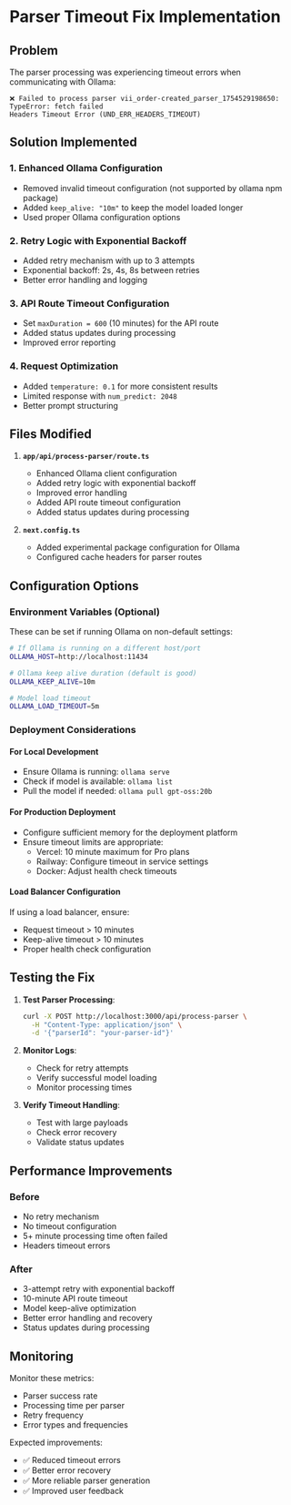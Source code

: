 # Parser Timeout Fix Implementation

## Problem
The parser processing was experiencing timeout errors when communicating with Ollama:
```
❌ Failed to process parser vii_order-created_parser_1754529198650: TypeError: fetch failed
Headers Timeout Error (UND_ERR_HEADERS_TIMEOUT)
```

## Solution Implemented

### 1. Enhanced Ollama Configuration
- Removed invalid timeout configuration (not supported by ollama npm package)
- Added `keep_alive: "10m"` to keep the model loaded longer
- Used proper Ollama configuration options

### 2. Retry Logic with Exponential Backoff
- Added retry mechanism with up to 3 attempts
- Exponential backoff: 2s, 4s, 8s between retries
- Better error handling and logging

### 3. API Route Timeout Configuration
- Set `maxDuration = 600` (10 minutes) for the API route
- Added status updates during processing
- Improved error reporting

### 4. Request Optimization
- Added `temperature: 0.1` for more consistent results
- Limited response with `num_predict: 2048`
- Better prompt structuring

## Files Modified

1. **`app/api/process-parser/route.ts`**
   - Enhanced Ollama client configuration
   - Added retry logic with exponential backoff
   - Improved error handling
   - Added API route timeout configuration
   - Added status updates during processing

2. **`next.config.ts`**
   - Added experimental package configuration for Ollama
   - Configured cache headers for parser routes

## Configuration Options

### Environment Variables (Optional)
These can be set if running Ollama on non-default settings:

```bash
# If Ollama is running on a different host/port
OLLAMA_HOST=http://localhost:11434

# Ollama keep alive duration (default is good)
OLLAMA_KEEP_ALIVE=10m

# Model load timeout
OLLAMA_LOAD_TIMEOUT=5m
```

### Deployment Considerations

#### For Local Development
- Ensure Ollama is running: `ollama serve`
- Check if model is available: `ollama list`
- Pull the model if needed: `ollama pull gpt-oss:20b`

#### For Production Deployment
- Configure sufficient memory for the deployment platform
- Ensure timeout limits are appropriate:
  - Vercel: 10 minute maximum for Pro plans
  - Railway: Configure timeout in service settings
  - Docker: Adjust health check timeouts

#### Load Balancer Configuration
If using a load balancer, ensure:
- Request timeout > 10 minutes
- Keep-alive timeout > 10 minutes
- Proper health check configuration

## Testing the Fix

1. **Test Parser Processing**:
   ```bash
   curl -X POST http://localhost:3000/api/process-parser \
     -H "Content-Type: application/json" \
     -d '{"parserId": "your-parser-id"}'
   ```

2. **Monitor Logs**:
   - Check for retry attempts
   - Verify successful model loading
   - Monitor processing times

3. **Verify Timeout Handling**:
   - Test with large payloads
   - Check error recovery
   - Validate status updates

## Performance Improvements

### Before
- No retry mechanism
- No timeout configuration
- 5+ minute processing time often failed
- Headers timeout errors

### After
- 3-attempt retry with exponential backoff
- 10-minute API route timeout
- Model keep-alive optimization
- Better error handling and recovery
- Status updates during processing

## Monitoring

Monitor these metrics:
- Parser success rate
- Processing time per parser
- Retry frequency
- Error types and frequencies

Expected improvements:
- ✅ Reduced timeout errors
- ✅ Better error recovery
- ✅ More reliable parser generation
- ✅ Improved user feedback
